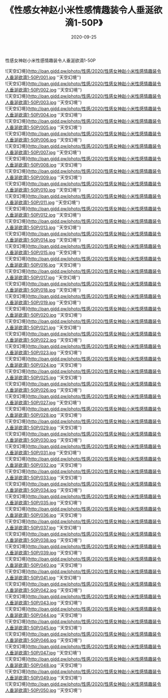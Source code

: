 ﻿---
layout: post
title:  《性感女神赵小米性感情趣装令人垂涎欲滴1-50P》
date:   2020-09-25
img: http://pan.gjdd.pw/photo/性感/2020/性感女神赵小米性感情趣装令人垂涎欲滴1-50P/000.jpg
categories: [美女, 性感, 泳衣]
---

性感女神赵小米性感情趣装令人垂涎欲滴1-50P



![天空幻境](http://pan.gjdd.pw/photo/性感/2020/性感女神赵小米性感情趣装令人垂涎欲滴1-50P/001.jpg ''天空幻境'') <br>
![天空幻境](http://pan.gjdd.pw/photo/性感/2020/性感女神赵小米性感情趣装令人垂涎欲滴1-50P/002.jpg ''天空幻境'') <br>
![天空幻境](http://pan.gjdd.pw/photo/性感/2020/性感女神赵小米性感情趣装令人垂涎欲滴1-50P/003.jpg ''天空幻境'') <br>
![天空幻境](http://pan.gjdd.pw/photo/性感/2020/性感女神赵小米性感情趣装令人垂涎欲滴1-50P/004.jpg ''天空幻境'') <br>
![天空幻境](http://pan.gjdd.pw/photo/性感/2020/性感女神赵小米性感情趣装令人垂涎欲滴1-50P/005.jpg ''天空幻境'') <br>
![天空幻境](http://pan.gjdd.pw/photo/性感/2020/性感女神赵小米性感情趣装令人垂涎欲滴1-50P/006.jpg ''天空幻境'') <br>
![天空幻境](http://pan.gjdd.pw/photo/性感/2020/性感女神赵小米性感情趣装令人垂涎欲滴1-50P/007.jpg ''天空幻境'') <br>
![天空幻境](http://pan.gjdd.pw/photo/性感/2020/性感女神赵小米性感情趣装令人垂涎欲滴1-50P/008.jpg ''天空幻境'') <br>
![天空幻境](http://pan.gjdd.pw/photo/性感/2020/性感女神赵小米性感情趣装令人垂涎欲滴1-50P/009.jpg ''天空幻境'') <br>
![天空幻境](http://pan.gjdd.pw/photo/性感/2020/性感女神赵小米性感情趣装令人垂涎欲滴1-50P/010.jpg ''天空幻境'') <br>
![天空幻境](http://pan.gjdd.pw/photo/性感/2020/性感女神赵小米性感情趣装令人垂涎欲滴1-50P/011.jpg ''天空幻境'') <br>
![天空幻境](http://pan.gjdd.pw/photo/性感/2020/性感女神赵小米性感情趣装令人垂涎欲滴1-50P/012.jpg ''天空幻境'') <br>
![天空幻境](http://pan.gjdd.pw/photo/性感/2020/性感女神赵小米性感情趣装令人垂涎欲滴1-50P/013.jpg ''天空幻境'') <br>
![天空幻境](http://pan.gjdd.pw/photo/性感/2020/性感女神赵小米性感情趣装令人垂涎欲滴1-50P/014.jpg ''天空幻境'') <br>
![天空幻境](http://pan.gjdd.pw/photo/性感/2020/性感女神赵小米性感情趣装令人垂涎欲滴1-50P/015.jpg ''天空幻境'') <br>
![天空幻境](http://pan.gjdd.pw/photo/性感/2020/性感女神赵小米性感情趣装令人垂涎欲滴1-50P/016.jpg ''天空幻境'') <br>
![天空幻境](http://pan.gjdd.pw/photo/性感/2020/性感女神赵小米性感情趣装令人垂涎欲滴1-50P/017.jpg ''天空幻境'') <br>
![天空幻境](http://pan.gjdd.pw/photo/性感/2020/性感女神赵小米性感情趣装令人垂涎欲滴1-50P/018.jpg ''天空幻境'') <br>
![天空幻境](http://pan.gjdd.pw/photo/性感/2020/性感女神赵小米性感情趣装令人垂涎欲滴1-50P/019.jpg ''天空幻境'') <br>
![天空幻境](http://pan.gjdd.pw/photo/性感/2020/性感女神赵小米性感情趣装令人垂涎欲滴1-50P/020.jpg ''天空幻境'') <br>
![天空幻境](http://pan.gjdd.pw/photo/性感/2020/性感女神赵小米性感情趣装令人垂涎欲滴1-50P/021.jpg ''天空幻境'') <br>
![天空幻境](http://pan.gjdd.pw/photo/性感/2020/性感女神赵小米性感情趣装令人垂涎欲滴1-50P/022.jpg ''天空幻境'') <br>
![天空幻境](http://pan.gjdd.pw/photo/性感/2020/性感女神赵小米性感情趣装令人垂涎欲滴1-50P/023.jpg ''天空幻境'') <br>
![天空幻境](http://pan.gjdd.pw/photo/性感/2020/性感女神赵小米性感情趣装令人垂涎欲滴1-50P/024.jpg ''天空幻境'') <br>
![天空幻境](http://pan.gjdd.pw/photo/性感/2020/性感女神赵小米性感情趣装令人垂涎欲滴1-50P/025.jpg ''天空幻境'') <br>
![天空幻境](http://pan.gjdd.pw/photo/性感/2020/性感女神赵小米性感情趣装令人垂涎欲滴1-50P/026.jpg ''天空幻境'') <br>
![天空幻境](http://pan.gjdd.pw/photo/性感/2020/性感女神赵小米性感情趣装令人垂涎欲滴1-50P/027.jpg ''天空幻境'') <br>
![天空幻境](http://pan.gjdd.pw/photo/性感/2020/性感女神赵小米性感情趣装令人垂涎欲滴1-50P/028.jpg ''天空幻境'') <br>
![天空幻境](http://pan.gjdd.pw/photo/性感/2020/性感女神赵小米性感情趣装令人垂涎欲滴1-50P/029.jpg ''天空幻境'') <br>
![天空幻境](http://pan.gjdd.pw/photo/性感/2020/性感女神赵小米性感情趣装令人垂涎欲滴1-50P/030.jpg ''天空幻境'') <br>
![天空幻境](http://pan.gjdd.pw/photo/性感/2020/性感女神赵小米性感情趣装令人垂涎欲滴1-50P/031.jpg ''天空幻境'') <br>
![天空幻境](http://pan.gjdd.pw/photo/性感/2020/性感女神赵小米性感情趣装令人垂涎欲滴1-50P/032.jpg ''天空幻境'') <br>
![天空幻境](http://pan.gjdd.pw/photo/性感/2020/性感女神赵小米性感情趣装令人垂涎欲滴1-50P/033.jpg ''天空幻境'') <br>
![天空幻境](http://pan.gjdd.pw/photo/性感/2020/性感女神赵小米性感情趣装令人垂涎欲滴1-50P/034.jpg ''天空幻境'') <br>
![天空幻境](http://pan.gjdd.pw/photo/性感/2020/性感女神赵小米性感情趣装令人垂涎欲滴1-50P/035.jpg ''天空幻境'') <br>
![天空幻境](http://pan.gjdd.pw/photo/性感/2020/性感女神赵小米性感情趣装令人垂涎欲滴1-50P/036.jpg ''天空幻境'') <br>
![天空幻境](http://pan.gjdd.pw/photo/性感/2020/性感女神赵小米性感情趣装令人垂涎欲滴1-50P/037.jpg ''天空幻境'') <br>
![天空幻境](http://pan.gjdd.pw/photo/性感/2020/性感女神赵小米性感情趣装令人垂涎欲滴1-50P/038.jpg ''天空幻境'') <br>
![天空幻境](http://pan.gjdd.pw/photo/性感/2020/性感女神赵小米性感情趣装令人垂涎欲滴1-50P/039.jpg ''天空幻境'') <br>
![天空幻境](http://pan.gjdd.pw/photo/性感/2020/性感女神赵小米性感情趣装令人垂涎欲滴1-50P/040.jpg ''天空幻境'') <br>
![天空幻境](http://pan.gjdd.pw/photo/性感/2020/性感女神赵小米性感情趣装令人垂涎欲滴1-50P/041.jpg ''天空幻境'') <br>
![天空幻境](http://pan.gjdd.pw/photo/性感/2020/性感女神赵小米性感情趣装令人垂涎欲滴1-50P/042.jpg ''天空幻境'') <br>
![天空幻境](http://pan.gjdd.pw/photo/性感/2020/性感女神赵小米性感情趣装令人垂涎欲滴1-50P/043.jpg ''天空幻境'') <br>
![天空幻境](http://pan.gjdd.pw/photo/性感/2020/性感女神赵小米性感情趣装令人垂涎欲滴1-50P/044.jpg ''天空幻境'') <br>
![天空幻境](http://pan.gjdd.pw/photo/性感/2020/性感女神赵小米性感情趣装令人垂涎欲滴1-50P/045.jpg ''天空幻境'') <br>
![天空幻境](http://pan.gjdd.pw/photo/性感/2020/性感女神赵小米性感情趣装令人垂涎欲滴1-50P/046.jpg ''天空幻境'') <br>
![天空幻境](http://pan.gjdd.pw/photo/性感/2020/性感女神赵小米性感情趣装令人垂涎欲滴1-50P/047.jpg ''天空幻境'') <br>
![天空幻境](http://pan.gjdd.pw/photo/性感/2020/性感女神赵小米性感情趣装令人垂涎欲滴1-50P/048.jpg ''天空幻境'') <br>
![天空幻境](http://pan.gjdd.pw/photo/性感/2020/性感女神赵小米性感情趣装令人垂涎欲滴1-50P/049.jpg ''天空幻境'') <br>
![天空幻境](http://pan.gjdd.pw/photo/性感/2020/性感女神赵小米性感情趣装令人垂涎欲滴1-50P/050.jpg ''天空幻境'') <br>